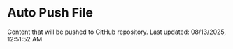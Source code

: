 # Auto Push File

Content that will be pushed to GitHub repository.
Last updated: 08/13/2025, 12:51:52 AM